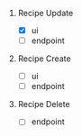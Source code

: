1. Recipe Update

   - [x] ui
   - [ ] endpoint

2. Recipe Create

   - [ ] ui
   - [ ] endpoint

3. Recipe Delete

   - [ ] endpoint
